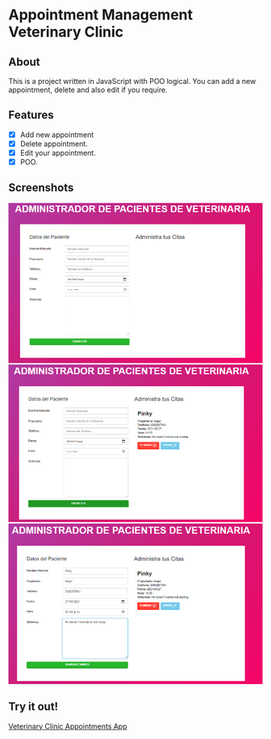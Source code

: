 # Appointment Management Veterinary Clinic

## About
This is a project written in JavaScript with POO logical. You can add a new appointment, delete and also edit if you require. 

## Features
- [X] Add new appointment
- [X] Delete appointment.
- [X] Edit your appointment.
- [X] POO.

## Screenshots

<img src="https://github.com/angellox/icons_readme/blob/main/vtn_1.PNG" width="550">
<br>
<img src="https://github.com/angellox/icons_readme/blob/main/vtn_2.PNG" width="550">
<br>
<img src="https://github.com/angellox/icons_readme/blob/main/vtn_3.PNG" width="550">
<br>

## Try it out!

[Veterinary Clinic Appointments App](https://veterinary-clinic-appointments.netlify.app/)
